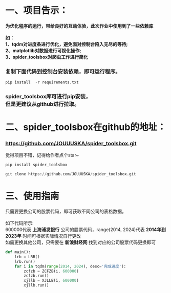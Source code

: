 # 一、项目告示：
#### 为优化程序的运行，带给良好的互动体验，此次作业中使用到了一些依赖库<br><br>如：<br>1、tqdm对进度条进行优化，避免面对控制台陷入无尽的等待;<br>2、matplotlib对数据进行可视化操作;<br>3、spider_toolsbox对爬虫工作进行简化
### 复制下面代码到控制台安装依赖，即可运行程序。

```python  
pip install  -r requirements.txt  
```
### spider_toolsbox库可进行pip安装，<br>但是更建议从github进行拉取。

# 二、spider_toolsbox在github的地址：
### https://github.com/JOUUUSKA/spider_toolsbox.git
觉得项目不错，记得给作者点个star~

```python  
pip install spider_toolsbox  
```
```python  
git clone https://github.com/JOUUUSKA/spider_toolsbox.git
```

# 三、使用指南
只需要更换公司的股票代码，即可获取不同公司的表格数据。<br><br>
如下代码所示:<br>600000代表 **上海浦发银行** 公司的股票代码，range(2014, 2024)代表 **2014年到2023年** 时间可根据实际情况自行更改<br>如需更换其他公司，只需要在 **新浪财经网** 找到对应的公司股票代码更换即可
```python  
def main():
    lrb = LRB()
    lrb.run()
    for i in tqdm(range(2014, 2024), desc='完成进度'):
        zcfzb = ZCFZB(i, 600000)
        zcfzb.run()
        xjllb = XJLLB(i, 600000)
        xjllb.run()
```

